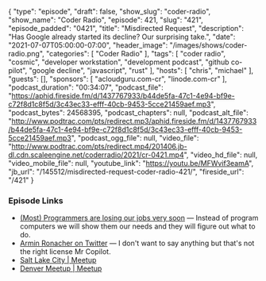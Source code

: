{
  "type": "episode",
  "draft": false,
  "show_slug": "coder-radio",
  "show_name": "Coder Radio",
  "episode": 421,
  "slug": "421",
  "episode_padded": "0421",
  "title": "Misdirected Request",
  "description": "Has Google already started its decline? Our surprising take.",
  "date": "2021-07-07T05:00:00-07:00",
  "header_image": "/images/shows/coder-radio.png",
  "categories": [
    "Coder Radio"
  ],
  "tags": [
    "coder radio",
    "cosmic",
    "developer workstation",
    "development podcast",
    "github co-pilot",
    "google decline",
    "javascript",
    "rust"
  ],
  "hosts": [
    "chris",
    "michael"
  ],
  "guests": [],
  "sponsors": [
    "acloudguru.com-cr",
    "linode.com-cr"
  ],
  "podcast_duration": "00:34:07",
  "podcast_file": "https://aphid.fireside.fm/d/1437767933/b44de5fa-47c1-4e94-bf9e-c72f8d1c8f5d/3c43ec33-efff-40cb-9453-5cce21459aef.mp3",
  "podcast_bytes": 24568395,
  "podcast_chapters": null,
  "podcast_alt_file": "http://www.podtrac.com/pts/redirect.mp3/aphid.fireside.fm/d/1437767933/b44de5fa-47c1-4e94-bf9e-c72f8d1c8f5d/3c43ec33-efff-40cb-9453-5cce21459aef.mp3",
  "podcast_ogg_file": null,
  "video_file": "http://www.podtrac.com/pts/redirect.mp4/201406.jb-dl.cdn.scaleengine.net/coderradio/2021/cr-0421.mp4",
  "video_hd_file": null,
  "video_mobile_file": null,
  "youtube_link": "https://youtu.be/MFWvif3eamA",
  "jb_url": "/145512/misdirected-request-coder-radio-421/",
  "fireside_url": "/421"
}


### Episode Links

  * [(Most) Programmers are losing our jobs very soon](https://maximilianocontieri.com/most-programmers-are-losing-our-jobs-very-soon "\(Most\) Programmers are losing our jobs very soon") — Instead of program computers we will show them our needs and they will figure out what to do.
  * [ Armin Ronacher on Twitter](https://twitter.com/mitsuhiko/status/1410886329924194309 " Armin Ronacher on Twitter") — I don't want to say anything but that's not the right license Mr Copilot.
  * [Salt Lake City | Meetup](https://www.meetup.com/jupiterbroadcasting/events/278854904/ "Salt Lake City | Meetup")
  * [Denver Meetup | Meetup](https://www.meetup.com/jupiterbroadcasting/events/278855088/ "Denver Meetup | Meetup")



